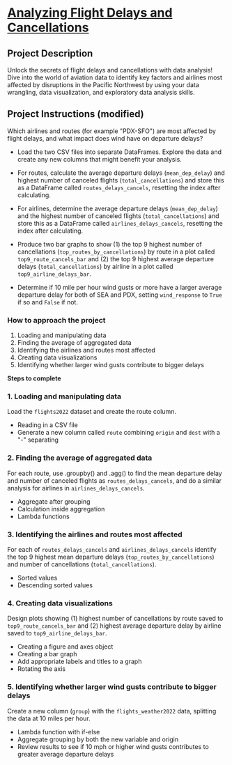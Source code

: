 # [Analyzing Flight Delays and Cancellations](https://projects.datacamp.com/projects/1962)

## Project Description
Unlock the secrets of flight delays and cancellations with data analysis! Dive into the world of aviation data to identify key factors and airlines most affected by disruptions in the Pacific Northwest by using your data wrangling, data visualization, and exploratory data analysis skills.


## Project Instructions (modified)
Which airlines and routes (for example "PDX-SFO") are most affected by flight delays, and what impact does wind have on departure delays?

- Load the two CSV files into separate DataFrames. Explore the data and create any new columns that might benefit your analysis.
- For routes, calculate the average departure delays (`mean_dep_delay`) and highest number of canceled flights (`total_cancellations`) and store this as a DataFrame called `routes_delays_cancels`, resetting the index after calculating.
- For airlines, determine the average departure delays (`mean_dep_delay`) and the highest number of canceled flights (`total_cancellations`) and store this as a DataFrame called `airlines_delays_cancels`, resetting the index after calculating.

- Produce two bar graphs to show (1) the top 9 highest number of cancellations (`top_routes_by_cancellations`) by route in a plot called `top9_route_cancels_bar` and (2) the top 9 highest average departure delays (`total_cancellations`) by airline in a plot called `top9_airline_delays_bar`.

- Determine if 10 mile per hour wind gusts or more have a larger average departure delay for both of SEA and PDX, setting `wind_response` to `True` if so and `False` if not.


### How to approach the project
1. Loading and manipulating data
2. Finding the average of aggregated data
3. Identifying the airlines and routes most affected
4. Creating data visualizations
5. Identifying whether larger wind gusts contribute to bigger delays

**Steps to complete**

### 1. Loading and manipulating data
Load the `flights2022` dataset and create the route column.
- Reading in a CSV file
- Generate a new column called `route` combining `origin` and `dest` with a "-" separating

### 2. Finding the average of aggregated data
For each route, use .groupby() and .agg() to find the mean departure delay and number of canceled flights as `routes_delays_cancels`, and do a similar analysis for airlines in `airlines_delays_cancels`.

- Aggregate after grouping
- Calculation inside aggregation
- Lambda functions

### 3. Identifying the airlines and routes most affected
For each of `routes_delays_cancels` and `airlines_delays_cancels` identify the top 9 highest mean departure delays (`top_routes_by_cancellations`) and number of cancellations (`total_cancellations`).

- Sorted values
- Descending sorted values

### 4. Creating data visualizations
Design plots showing (1) highest number of cancellations by route saved to `top9_route_cancels_bar` and (2) highest average departure delay by airline  saved to `top9_airline_delays_bar`.

- Creating a figure and axes object
- Creating a bar graph
- Add appropriate labels and titles to a graph
- Rotating the axis

### 5. Identifying whether larger wind gusts contribute to bigger delays
Create a new column (`group`) with the `flights_weather2022` data, splitting the data at 10 miles per hour.

- Lambda function with if-else
- Aggregate grouping by both the new variable and origin
- Review results to see if 10 mph or higher wind gusts contributes to greater average departure delays
